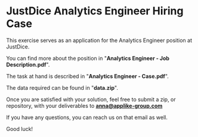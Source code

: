 # JustDice Analytics Engineer Hiring Case

This exercise serves as an application for the Analytics Engineer position at JustDice.

You can find more about the position in "**Analytics Engineer - Job Description.pdf**".

The task at hand is described in "**Analytics Engineer - Case.pdf**".

The data required can be found in "**data.zip**".

Once you are satisfied with your solution, feel free to submit a zip, or repository, with your deliverables to **anna@applike-group.com**

If you have any questions, you can reach us on that email as well.

Good luck!

